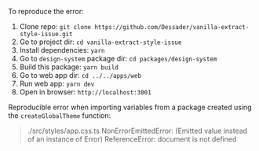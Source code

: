 To reproduce the error:

1. Clone repo: `git clone https://github.com/Dessader/vanilla-extract-style-issue.git`
2. Go to project dir: `cd vanilla-extract-style-issue`
3. Install dependencies: `yarn`
4. Go to `design-system` package dir: `cd packages/design-system`
5. Build this package: `yarn build`
6. Go to web app dir: `cd ../../apps/web`
7. Run web app: `yarn dev`
8. Open in browser: `http://localhost:3001`

Reproducible error when importing variables from a package created using the `createGlobalTheme` function:

> ./src/styles/app.css.ts
NonErrorEmittedError: (Emitted value instead of an instance of Error) ReferenceError: document is not defined
